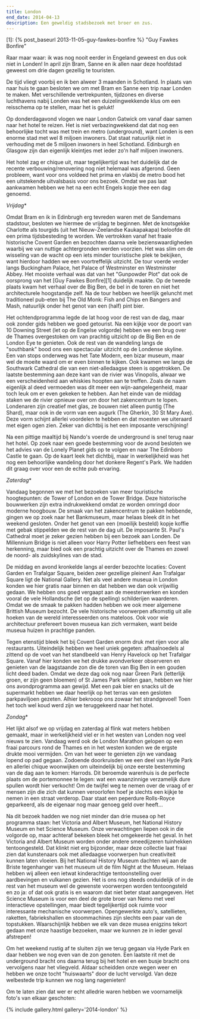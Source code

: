 ```yaml
---
title: London
end_date: 2014-04-13
description: Een geweldig stadsbezoek met broer en zus.
---
```

[1]: {% post_baseurl 2013-11-05-guy-fawkes-bonfire %} "Guy Fawkes Bonfire"

Raar maar waar: ik was nog nooit eerder in Engeland geweest en dus ook niet in Londen! In april zijn Bram, Sanne en ik allen naar deze hoofdstad geweest om drie dagen gezellig te touristen.

<a name="more"></a>

De tijd vliegt voorbij en ik ben alweer 3 maanden in Schotland. In plaats van naar huis te gaan besloten we om met Bram en Sanne een trip naar Londen te maken. Met verschillende vertrekpunten, tijdzones en diverse luchthavens nabij Londen was het een duizelingwekkende klus om een reisschema op te stellen, maar het is gelukt!

Op donderdagavond vlogen we naar London Gatwick om vanaf daar samen naar het hotel te reizen. Het is niet verbazingwekkend dat dat nog een behoorlijke tocht was met trein en metro (underground), want Londen is een enorme stad met wel 8 miljoen inwoners. Dat staat natuurlijk niet in verhouding met de 5 miljoen inwoners in heel Schotland. Edinburgh en Glasgow zijn dan eigenlijk kleintjes met ieder zo'n half miljoen inwoners.

Het hotel zag er chique uit, maar tegelijkertijd was het duidelijk dat de recente verbouwing/renovering nog niet helemaal was afgerond. Geen probleem, want voor ons voldeed het prima en vlakbij de metro bood het een uitstekende uitvalsbasis voor ons bezoek. Omdat we pas laat aankwamen hebben we het na een echt Engels kopje thee een dag genoemd.

*Vrijdag**

Omdat Bram en ik in Edinbrugh erg tevreden waren met de Sandemans stadstour, besloten we hiermee de vrijdag te beginnen. Met de knotsgekke Charlotte als tourgids (uit het Nieuw-Zeelandse Kaukapakapa) beloofde dit een prima tijdsbesteding te worden. We vertrokken vanaf het fraaie historische Covent Garden en bezochten daarna vele bezienswaardigheden waarbij we van nuttige achtergronden werden voorzien. Het was slim om de wisseling van de wacht op een iets minder touristische plek te bekijken, want hierdoor hadden we een voortreffelijk uitzicht. De tour voerde verder langs Buckingham Palace, het Palace of Westminster en Westminster Abbey. Het mooiste verhaal was dat van het "Gunpowder Plot" dat ook de oorsprong van het [Guy Fawkes Bonfire][1] duidelijk maakte. Op de tweede plaats kwam het verhaal over de Big Ben, de bel in de toren en niet het architecturele hoogstandje zelf. Na de tour hebben we heerlijk geluncht met traditioneel pub-eten bij The Old Monk: Fish and Chips en Bangers and Mash, natuurlijk onder het genot van een (half) pint bier.

Het ochtendprogramma legde de lat hoog voor de rest van de dag, maar ook zonder gids hebben we goed getourist. Na een kijkje voor de poort van 10 Downing Street (let op de Engelse volgorde) hebben we een brug over de Thames overgestoken om van prachtig uitzicht op de Big Ben en de London Eye te genieten. Ook de rest van de wandeling langs de "southbank" bood ons een spectacular uitzicht op de Londense skyline. Een van stops onderweg was het Tate Modern, een bizar museum, maar wel de moeite waard om er even binnen te kijken. Ook kwamen we langs de Southwark Cathedral die van een niet-alledaagse steen is opgetrokken. De laatste bestemming aan deze kant van de rivier was Vinopolis, alwaar we een verscheidenheid aan whiskies hoopten aan te treffen. Zoals de naam eigenlijk al deed vermoeden was dit meer een wijn-aangelegenheid, maar toch leuk om er even gekeken te hebben. Aan het einde van de middag staken we de rivier opnieuw over om door het zakencentrum te lopen. Londenaren zijn creatief met glas, ze bouwen niet alleen puntig (The Shard), maar ook in de vorm van een augurk (The Gherkin, 30 St Mary Axe). Deze vorm schijnt allerlei voordelen te hebben en dat moesten we uiteraard met eigen ogen zien. Zeker van dichtbij is het een imposante verschijning!

Na een pittige maaltijd bij Nando's voerde de underground is snel terug naar het hotel. Op zoek naar een goede bestemming voor de avond besloten we het advies van de Lonely Planet gids op te volgen en naar The Edinboro Castle te gaan. Op de kaart leek het dichtbij, maar in werkelijkheid was het nog een behoorlijke wandeling door het donkere Regent's Park. We hadden dit graag over voor een de echte pub ervaring.

*Zaterdag**

Vandaag begonnen we met het bezoeken van meer touristische hoogtepunten: de Tower of London en de Tower Bridge. Deze historische bouwwerken zijn extra indrukwekkend omdat ze worden omringd door moderne hoogbouw. De smaak van het zakencentrum te pakken hebbende, gingen we op zoek naar het Bankmuseum, maar helaas bleek dit in het weekend gesloten. Onder het genot van een (moeilijk besteld) kopje koffie met gebak stippelden we de rest van de dag uit. De imposante St. Paul's Cathedral moet je zeker gezien hebben bij een bezoek aan Londen. De Millennium Bridge is niet alleen voor Harry Potter liefhebbers een feest van herkenning, maar bied ook een prachtig uitzicht over de Thames en zowel de noord- als zuidskylines van de stad.

De middag en avond kronkelde langs al eerder bezochte locaties: Covent Garden en Trafalgar Square, beiden zeer gezellige pleinen! Aan Trafalgar Square ligt de National Gallery. Net als veel andere museua in London konden we hier gratis naar binnen en dat hebben we dan ook vrijwillig gedaan. We hebben ons goed vergaapt aan de meesterwerken en konden vooral de vele Hollandsche (let op de spelling) schilderijen waarderen. Omdat we de smaak te pakken hadden hebben we ook meer algemene Brittish Museum bezocht. De vele historische voorwerpen afkomstig uit alle hoeken van de wereld interesseerden ons mateloos. Ook voor wie architectuur prefereert boven museua kan zich vermaken, want beide museua huizen in prachtige panden.

Tegen etenstijd bleek het bij Covent Garden enorm druk met rijen voor alle restaurants. Uiteindelijk hebben we heel uniek gegeten: afhaalnoedels al zittend op de voet van het standbeeld van Henry Havelock op het Trafalgar Square. Vanaf hier konden we het drukke avondverkeer observeren en genieten van de laagstaande zon die de toren van Big Ben in een gouden licht deed baden. Omdat we deze dag ook nog naar Green Park (letterlijk groen, er zijn geen bloemen) of St James Park wilden gaan, hebben we hier ons avondprogramma aan gewijd. Met een pak bier en snacks uit de supermarkt hebben we daar heerlijk op het terras van een gesloten parkpaviljoen gezeten. Alhier bekrooop ons zowaar het strandgevoel! Toen het toch wel koud werd zijn we teruggekeerd naar het hotel.

*Zondag**

Het lijkt alsof we op vrijdag en zaterdag al flink wat meters hebben gemaakt, maar in werkelijkheid viel er in het westen van Londen nog veel nieuws te zien. Vandaag werd ook de London Marathon gelopen op een fraai parcours rond de Thames en in het westen konden we de ergste drukte mooi vermijden. Om van het weer te genieten zijn we vandaag lopend op pad gegaan. Zodoende doorkruisden we een deel van Hyde Park en allerlei chique woonwijken om uiteindelijk bij onze eerste bestemming van de dag aan te komen: Harrods. Dit beroemde warenhuis is de perfecte plaats om de portemonnee te legen: wat een waanzinnige verzamelijk dure spullen wordt hier verkocht! Om de twijfel weg te nemen over de vraag of er mensen zijn die zich dat kunnen veroorlofen hoef je slechts een kijkje te nemen in een straat verderop. Daar staat een peperdure Rolls-Royce geparkeerd, als de eigenaar nog maar genoeg geld over heeft...

Na dit bezoek hadden we nog niet minder dan drie musea op het programma staan: het Victoria and Albert Museum, het National History Museum en het Science Museum. Onze verwachtingen liepen ook in die volgorde op, maar achteraf bekeken bleek het omgekeerde het geval. In het Victoria and Albert Museum worden onder andere smeedijzeren tuinhekken tentoongesteld. Dat klinkt niet erg bijzonder, maar deze collectie laat fraai zien dat kunstenaars ook met alledaagse voorwerpen hun creativiteit kunnen laten vloeien. Bij het National History Museum dachten wij aan de Briste tegenhanger van het museum uit de film Night at the Museum. Helaas hebben wij alleen een ietwat kinderachtige tentoonstelling over aardbevingen en vulkanen gezien. Het is ons nog steeds onduidelijk of in de rest van het museum wel de gewenste voorwerpen worden tentoongsteld en zo ja: of dat ook gratis is en waarom dat niet beter staat aangegeven. Het Science Museum is voor een deel de grote broer van Nemo met veel interactieve opstellingen, maar biedt tegelijkertijd ook ruimte voor interessante mechanische voorwerpen. Opengewerkte auto's, satellieten, raketten, fabriekshallen en stoommachines zijn slechts een paar van de topstukken. Waarschijnlijk hebben we elk van deze musea enigzins tekort gedaan met onze haastige bezoeken, maar we kunnen ze in ieder geval afstrepen!

Om het weekend rustig af te sluiten zijn we terug gegaan via Hyde Park en daar hebben we nog even van de zon genoten. Een laatste rit met de underground bracht ons daarna terug bij het hotel en een busje bracht ons vervolgens naar het vliegveld. Aldaar scheidden onze wegen weer en hebben we onze tocht "huiswaarts" door de lucht vervolgd. Van deze welbestede trip kunnen we nog lang nagenieten!

Om te laten zien dat wer er echt alledrie waren hebben we voornamelijk foto's van elkaar geschoten:

{% include gallery.html gallery='2014-london' %}